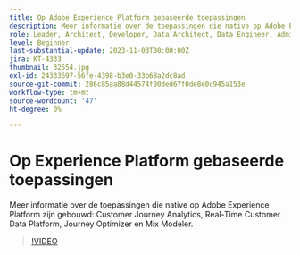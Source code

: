 ```yaml
---
title: Op Adobe Experience Platform gebaseerde toepassingen
description: Meer informatie over de toepassingen die native op Adobe Experience Platform zijn gebouwd.
role: Leader, Architect, Developer, Data Architect, Data Engineer, Admin, User
level: Beginner
last-substantial-update: 2023-11-03T00:00:00Z
jira: KT-4333
thumbnail: 32554.jpg
exl-id: 24333697-56fe-4398-b3e0-33b68a2dc8ad
source-git-commit: 286c85aa88d44574f00ded67f0de8e0c945a153e
workflow-type: tm+mt
source-wordcount: '47'
ht-degree: 0%

---
```


# Op Experience Platform gebaseerde toepassingen

Meer informatie over de toepassingen die native op Adobe Experience Platform zijn gebouwd: Customer Journey Analytics, Real-Time Customer Data Platform, Journey Optimizer en Mix Modeler.

>[!VIDEO](https://video.tv.adobe.com/v/32554?learn=on&enablevpops)

